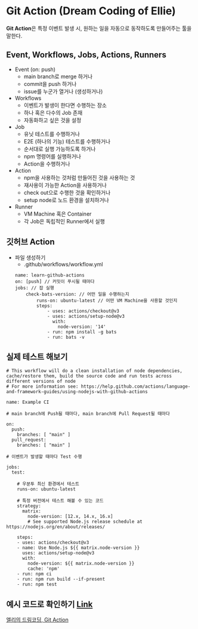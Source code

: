 # Git Action (Dream Coding of Ellie)
<b>Git Action</b>은 특정 이벤트 발생 시, 원하는 일을 자동으로 동작하도록 만들어주는 툴을 말한다.

## Event, Workflows, Jobs, Actions, Runners
* Event (on: push)
    * main branch로 merge 하거나
    * commit을 push 하거나
    * issue를 누군가 열거나 (생성하거나)
* Workflows
    * 이벤트가 발생이 한다면 수행하는 장소
    * 하나 혹은 다수의 Job 존재
    * 자동화하고 싶은 것을 설정
* Job
    * 유닛 테스트를 수행하거나
    * E2E (하나의 기능) 테스트를 수행하거나
    * 순서대로 실행 가능하도록 하거나
    * npm 명령어를 실행하거나
    * Action을 수행하거나
* Action
    * npm을 사용하는 것처럼 만들어진 것을 사용하는 것
    * 재사용이 가능한 Action을 사용하거나
    * check out으로 수행한 것을 확인하거나
    * setup node로 노드 환경을 설치하거나
* Runner
    * VM Machine 혹은 Container
    * 각 Job은 독립적인 Runner에서 실행

## 깃허브 Action
* 파일 생성하기
    * .github/workflows/workflow.yml
    ```
    name: learn-github-actions
    on: [push] // 커밋이 푸시될 때마다
    jobs: // 잡 실행
        check-bats-version: // 어떤 일을 수행하는지
            runs-on: ubuntu-latest // 어떤 VM Machine을 사용할 것인지
            steps:
                - uses: actions/checkout@v3
                - uses: actions/setup-node@v3
                  with:
                    node-version: '14'
                - run: npm install -g bats
                - run: bats -v
    ```

## 실제 테스트 해보기
```
# This workflow will do a clean installation of node dependencies, cache/restore them, build the source code and run tests across different versions of node
# For more information see: https://help.github.com/actions/language-and-framework-guides/using-nodejs-with-github-actions

name: Example CI

# main branch에 Push될 때마다, main branch에 Pull Request될 때마다 

on:
  push:
    branches: [ "main" ]
  pull_request:
    branches: [ "main" ]

# 이벤트가 발생할 때마다 Test 수행

jobs:
  test:

    # 우분투 최신 환경에서 테스트
    runs-on: ubuntu-latest

    # 특정 버전에서 테스트 해볼 수 있는 코드
    strategy:
      matrix:
        node-version: [12.x, 14.x, 16.x]
        # See supported Node.js release schedule at https://nodejs.org/en/about/releases/

    steps:
    - uses: actions/checkout@v3
    - name: Use Node.js ${{ matrix.node-version }}
      uses: actions/setup-node@v3
      with:
        node-version: ${{ matrix.node-version }}
        cache: 'npm'
    - run: npm ci
    - run: npm run build --if-present
    - run: npm test

```

## 예시 코드로 확인하기 [Link](https://youtu.be/iLqGzEkusIw?t=372)

[엘리의 드림코딩, Git Action](https://www.youtube.com/watch?v=iLqGzEkusIw)